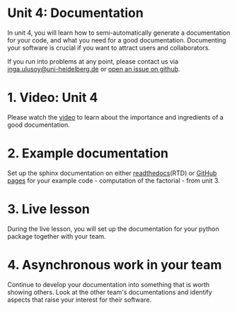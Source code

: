 # Unit 4: Documentation
In unit 4, you will learn how to semi-automatically generate a documentation for your code, and what you need for a good documentation. Documenting your software is crucial if you want to attract users and collaborators.

If you run into problems at any point, please contact us via inga.ulusoy@uni-heidelberg.de or [open an issue on github](https://docs.github.com/en/github/managing-your-work-on-github/creating-an-issue).

# 1. Video: Unit 4
Please watch the [video]() to learn about the importance and ingredients of a good documentation.

# 2. Example documentation
Set up the sphinx documentation on either [readthedocs](https://readthedocs.org/)(RTD) or [GitHub pages](https://pages.github.com/) for your example code - computation of the factorial - from unit 3.

# 3. Live lesson
During the live lesson, you will set up the documentation for your python package together with your team.

# 4. Asynchronous work in your team
Continue to develop your documentation into something that is worth showing others. Look at the other team's documentations and identify aspects that raise your interest for their software.